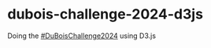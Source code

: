 # dubois-challenge-2024-d3js

Doing the [#DuBoisChallenge2024](https://github.com/ajstarks/dubois-data-portraits/blob/master/challenge/2024/README.md) using D3.js



